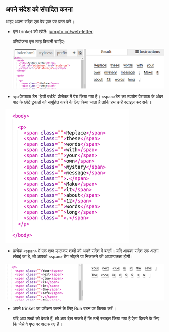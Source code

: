 ## अपने संदेश को संपादित करना

आइए अपना संदेश एक वेब पृष्ठ पर प्राप्त करें।

+ इस trinket को खोलें: <a href="http://jumpto.cc/web-letter" target="_blank">jumpto.cc/web-letter</a>।
    
    परियोजना इस तरह दिखनी चाहिए:
    
    ![स्क्रीनशॉट](images/letter-starter.png)

+ `<p>`पैराग्राफ टैग 'हैप्पी बर्थडे' प्रोजेक्ट में पेश किया गया है। `<span>`टैग का उपयोग पैराग्राफ के अंदर पाठ के छोटे टुकड़ों को समूहित करने के लिए किया जाता है ताकि हम उन्हें स्टाइल कर सकें।

![स्क्रीनशॉट](images/letter-placeholder.png)

+ प्रत्येक `<span>` में एक शब्द डालकर शब्दों को अपने संदेश में बदलें। यदि आपका संदेश एक अलग लंबाई का है, तो आपको `<span>` टैग जोड़ने या निकालने की आवश्यकता होगी। 

![स्क्रीनशॉट](images/letter-message.png)

+ अपने trinket का परीक्षण करने के लिए Run बटन पर क्लिक करें।
    
    यदि आप शब्दों को देखते हैं, तो आप देख सकते हैं कि उन्हें स्टाइल किया गया है ऐसा दिखने के लिए कि जैसे वे पृष्ठ पर अटक गए हैं।
